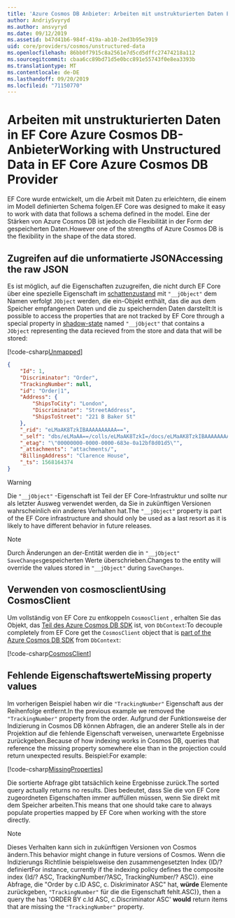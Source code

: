 ```yaml
---
title: 'Azure Cosmos DB Anbieter: Arbeiten mit unstrukturierten Daten EF Core'
author: AndriySvyryd
ms.author: ansvyryd
ms.date: 09/12/2019
ms.assetid: b47d41b6-984f-419a-ab10-2ed3b95e3919
uid: core/providers/cosmos/unstructured-data
ms.openlocfilehash: 86bb0f7915c8a2561e7d5cd5dffc27474218a112
ms.sourcegitcommit: cbaa6cc89bd71d5e0bcc891e55743f0e8ea3393b
ms.translationtype: MT
ms.contentlocale: de-DE
ms.lasthandoff: 09/20/2019
ms.locfileid: "71150770"
---
```

# <a name="working-with-unstructured-data-in-ef-core-azure-cosmos-db-provider"></a><span data-ttu-id="b588b-102">Arbeiten mit unstrukturierten Daten in EF Core Azure Cosmos DB-Anbieter</span><span class="sxs-lookup"><span data-stu-id="b588b-102">Working with Unstructured Data in EF Core Azure Cosmos DB Provider</span></span>

<span data-ttu-id="b588b-103">EF Core wurde entwickelt, um die Arbeit mit Daten zu erleichtern, die einem im Modell definierten Schema folgen.</span><span class="sxs-lookup"><span data-stu-id="b588b-103">EF Core was designed to make it easy to work with data that follows a schema defined in the model.</span></span> <span data-ttu-id="b588b-104">Eine der Stärken von Azure Cosmos DB ist jedoch die Flexibilität in der Form der gespeicherten Daten.</span><span class="sxs-lookup"><span data-stu-id="b588b-104">However one of the strengths of Azure Cosmos DB is the flexibility in the shape of the data stored.</span></span>

## <a name="accessing-the-raw-json"></a><span data-ttu-id="b588b-105">Zugreifen auf die unformatierte JSON</span><span class="sxs-lookup"><span data-stu-id="b588b-105">Accessing the raw JSON</span></span>

<span data-ttu-id="b588b-106">Es ist möglich, auf die Eigenschaften zuzugreifen, die nicht durch EF Core über eine spezielle Eigenschaft im [schattenzustand](../../modeling/shadow-properties.md) mit `"__jObject"` dem Namen verfolgt `JObject` werden, die ein-Objekt enthält, das die aus dem Speicher empfangenen Daten und die zu speichernden Daten darstellt:</span><span class="sxs-lookup"><span data-stu-id="b588b-106">It is possible to access the properties that are not tracked by EF Core through a special property in [shadow-state](../../modeling/shadow-properties.md) named `"__jObject"` that contains a `JObject` representing the data recieved from the store and data that will be stored:</span></span>

[!code-csharp[Unmapped](../../../../samples/core/Cosmos/UnstructuredData/Sample.cs?highlight=21-23&name=Unmapped)]

``` json
{
    "Id": 1,
    "Discriminator": "Order",
    "TrackingNumber": null,
    "id": "Order|1",
    "Address": {
        "ShipsToCity": "London",
        "Discriminator": "StreetAddress",
        "ShipsToStreet": "221 B Baker St"
    },
    "_rid": "eLMaAK8TzkIBAAAAAAAAAA==",
    "_self": "dbs/eLMaAA==/colls/eLMaAK8TzkI=/docs/eLMaAK8TzkIBAAAAAAAAAA==/",
    "_etag": "\"00000000-0000-0000-683e-0a12bf8d01d5\"",
    "_attachments": "attachments/",
    "BillingAddress": "Clarence House",
    "_ts": 1568164374
}
```

> [!WARNING]
> <span data-ttu-id="b588b-107">Die `"__jObject"` -Eigenschaft ist Teil der EF Core-Infrastruktur und sollte nur als letzter Ausweg verwendet werden, da Sie in zukünftigen Versionen wahrscheinlich ein anderes Verhalten hat.</span><span class="sxs-lookup"><span data-stu-id="b588b-107">The `"__jObject"` property is part of the EF Core infrastructure and should only be used as a last resort as it is likely to have different behavior in future releases.</span></span>

> [!NOTE]
> <span data-ttu-id="b588b-108">Durch Änderungen an der-Entität werden die in `"__jObject"` `SaveChanges`gespeicherten Werte überschrieben.</span><span class="sxs-lookup"><span data-stu-id="b588b-108">Changes to the entity will override the values stored in `"__jObject"` during `SaveChanges`.</span></span>

## <a name="using-cosmosclient"></a><span data-ttu-id="b588b-109">Verwenden von cosmosclient</span><span class="sxs-lookup"><span data-stu-id="b588b-109">Using CosmosClient</span></span>

<span data-ttu-id="b588b-110">Um vollständig von EF Core zu entkoppeln `CosmosClient` , erhalten Sie das Objekt, das [Teil des Azure Cosmos DB SDK](https://docs.microsoft.com/en-us/azure/cosmos-db/sql-api-get-started) ist, von `DbContext`:</span><span class="sxs-lookup"><span data-stu-id="b588b-110">To decouple completely from EF Core get the `CosmosClient` object that is [part of the Azure Cosmos DB SDK](https://docs.microsoft.com/en-us/azure/cosmos-db/sql-api-get-started) from `DbContext`:</span></span>

[!code-csharp[CosmosClient](../../../../samples/core/Cosmos/UnstructuredData/Sample.cs?highlight=3&name=CosmosClient)]

## <a name="missing-property-values"></a><span data-ttu-id="b588b-111">Fehlende Eigenschaftswerte</span><span class="sxs-lookup"><span data-stu-id="b588b-111">Missing property values</span></span>

<span data-ttu-id="b588b-112">Im vorherigen Beispiel haben wir die `"TrackingNumber"` Eigenschaft aus der Reihenfolge entfernt.</span><span class="sxs-lookup"><span data-stu-id="b588b-112">In the previous example we removed the `"TrackingNumber"` property from the order.</span></span> <span data-ttu-id="b588b-113">Aufgrund der Funktionsweise der Indizierung in Cosmos DB können Abfragen, die an anderer Stelle als in der Projektion auf die fehlende Eigenschaft verweisen, unerwartete Ergebnisse zurückgeben.</span><span class="sxs-lookup"><span data-stu-id="b588b-113">Because of how indexing works in Cosmos DB, queries that reference the missing property somewhere else than in the projection could return unexpected results.</span></span> <span data-ttu-id="b588b-114">Beispiel:</span><span class="sxs-lookup"><span data-stu-id="b588b-114">For example:</span></span>

[!code-csharp[MissingProperties](../../../../samples/core/Cosmos/UnstructuredData/Sample.cs?name=MissingProperties)]

<span data-ttu-id="b588b-115">Die sortierte Abfrage gibt tatsächlich keine Ergebnisse zurück.</span><span class="sxs-lookup"><span data-stu-id="b588b-115">The sorted query actually returns no results.</span></span> <span data-ttu-id="b588b-116">Dies bedeutet, dass Sie die von EF Core zugeordneten Eigenschaften immer auffüllen müssen, wenn Sie direkt mit dem Speicher arbeiten.</span><span class="sxs-lookup"><span data-stu-id="b588b-116">This means that one should take care to always populate properties mapped by EF Core when working with the store directly.</span></span>

> [!NOTE]
> <span data-ttu-id="b588b-117">Dieses Verhalten kann sich in zukünftigen Versionen von Cosmos ändern.</span><span class="sxs-lookup"><span data-stu-id="b588b-117">This behavior might change in future versions of Cosmos.</span></span> <span data-ttu-id="b588b-118">Wenn die Indizierungs Richtlinie beispielsweise den zusammengesetzten Index {ID/? definiert</span><span class="sxs-lookup"><span data-stu-id="b588b-118">For instance, currently if the indexing policy defines the composite index {Id/?</span></span> <span data-ttu-id="b588b-119">ASC, TrackingNumber/?</span><span class="sxs-lookup"><span data-stu-id="b588b-119">ASC, TrackingNumber/?</span></span> <span data-ttu-id="b588b-120">ASC)}. eine Abfrage, die "Order by c.ID ASC, c. Diskriminator ASC" hat, __würde__ Elemente zurückgeben, `"TrackingNumber"` für die die Eigenschaft fehlt.</span><span class="sxs-lookup"><span data-stu-id="b588b-120">ASC)}, then a query the has 'ORDER BY c.Id ASC, c.Discriminator ASC' __would__ return items that are missing the `"TrackingNumber"` property.</span></span>
